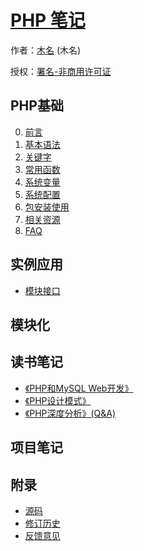 # [PHP 笔记]()

作者：[木名](https://github.com/mumingv) (木名)

授权：<a rel="license" href="http://creativecommons.org/licenses/by-nc/4.0/">署名-非商用许可证</a>

## PHP基础
0. [前言](#README)
0. [基本语法](#docs/basic_syntax)
0. [关键字](#docs/basic_keyword)
0. [常用函数](#docs/function)
0. [系统变量](#docs/system_variable)
0. [系统配置](#docs/system_config)
0. [包安装使用](#docs/basic_package)
0. [相关资源](#docs/resource)
0. [FAQ](#docs/basic_faq)


## 实例应用
- [模块接口](#docs/sample_interface)


## 模块化


## 读书笔记
- [《PHP和MySQL Web开发》](#docs/book_pmwd)
- [《PHP设计模式》](#docs/book_pdp)
- [《PHP深度分析》(Q&A)](#docs/book_qa)


## 项目笔记


## 附录 
- [源码](https://github.com/mumingv/phpnote)
- [修订历史](https://github.com/mumingv/phpnote/commits/master)
- [反馈意见](https://github.com/mumingv/phpnote/issues)

